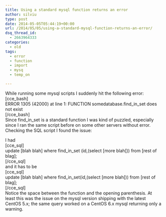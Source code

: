 ```yaml
---
title: Using a standard mysql function returns an error
author: silviu
type: post
date: 2014-05-05T05:44:19+00:00
url: /2014/05/05/using-a-standard-mysql-function-returns-an-error/
dsq_thread_id:
  - 2663964333
categories:
  - old
tags:
  - error
  - function
  - import
  - mysq
  - temp_on

---
```

While running some mysql scripts I suddenly hit the following error:  
[cce_bash]  
ERROR 1305 (42000) at line 1: FUNCTION somedatabase.find\_in\_set does not exist  
[/cce_bash]  
Since find\_in\_set is a standard function I was kind of puzzled, especially since I ran the same script before on some other servers without error.  Checking the SQL script I found the issue:

I had  
[cce_sql]  
update [blah blah] where find\_in\_set (id,(select [more blah[)) from [rest of blag];  
[/cce_sql]  
and it has to be  
[cce_sql]  
update [blah blah] where find\_in\_set(id,(select [more blah[)) from [rest of blag];  
[/cce_sql]  
Notice the space between the function and the opening parenthesis. At least this was the issue on the mysql version shipping with the latest CentOS 5.x; the same query worked on a CentOS 6.x mysql returning only a warning.